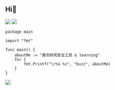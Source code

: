 ## Hi👋
![](https://komarev.com/ghpvc/?username=Buzz2d0&color=green)
![](https://img.shields.io/badge/lang-go|py|js|java|c-red)

```golang
package main

import "fmt"

func main() {
	aboutMe := "喜欢研究安全工具 & learning"
	for {
		fmt.Printf("\r%s %s", "buzz", aboutMe)
	}
}
```

![](https://github-readme-stats.vercel.app/api?username=Buzz2d0)

